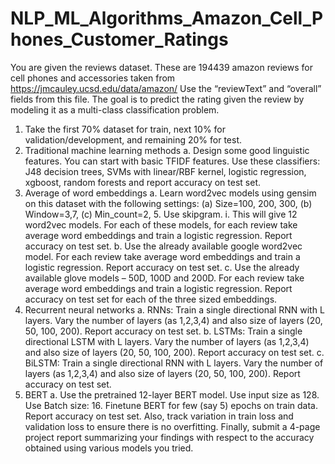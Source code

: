 # NLP_ML_Algorithms_Amazon_Cell_Phones_Customer_Ratings
You are given the reviews dataset. These are 194439 amazon reviews for cell phones and accessories taken from https://jmcauley.ucsd.edu/data/amazon/ Use the “reviewText” and “overall” fields from this file. The goal is to predict the rating given the review by modeling it as a multi-class classification problem.
1.	Take the first 70% dataset for train, next 10% for validation/development, and remaining 20% for test. 
2.	Traditional machine learning methods
a.	Design some good linguistic features. You can start with basic TFIDF features. Use these classifiers: J48 decision trees, SVMs with linear/RBF kernel, logistic regression, xgboost, random forests and report accuracy on test set.
3.	Average of word embeddings
a.	Learn word2vec models using gensim on this dataset with the following settings: (a) Size=100, 200, 300, (b) Window=3,7, (c) Min_count=2, 5. Use skipgram.
i.	This will give 12 word2vec models. For each of these models, for each review take average word embeddings and train a logistic regression. Report accuracy on test set. 
b.	Use the already available google word2vec model. For each review take average word embeddings and train a logistic regression. Report accuracy on test set. 
c.	Use the already available glove models – 50D, 100D and 200D. For each review take average word embeddings and train a logistic regression. Report accuracy on test set for each of the three sized embeddings. 
4.	Recurrent neural networks
a.	RNNs: Train a single directional RNN with L layers. Vary the number of layers (as 1,2,3,4) and also size of layers (20, 50, 100, 200). Report accuracy on test set.
b.	LSTMs: Train a single directional LSTM with L layers. Vary the number of layers (as 1,2,3,4) and also size of layers (20, 50, 100, 200). Report accuracy on test set.
c.	BiLSTM: Train a single directional RNN with L layers. Vary the number of layers (as 1,2,3,4) and also size of layers (20, 50, 100, 200). Report accuracy on test set.
5.	BERT
a.	Use the pretrained 12-layer BERT model. Use input size as 128. Use Batch size: 16. Finetune BERT for few (say 5) epochs on train data. Report accuracy on test set. Also, track variation in train loss and validation loss to ensure there is no overfitting.
Finally, submit a 4-page project report summarizing your findings with respect to the accuracy obtained using various models you tried. 

